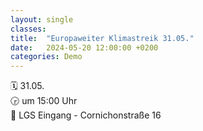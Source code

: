 ```yaml
---
layout: single
classes: 
title:  "Europaweiter Klimastreik 31.05."
date:   2024-05-20 12:00:00 +0200
categories: Demo
---
```


🗓 31.05. <br>
🕞 um 15:00 Uhr <br>
📍 LGS Eingang - Cornichonstraße 16 <br>
